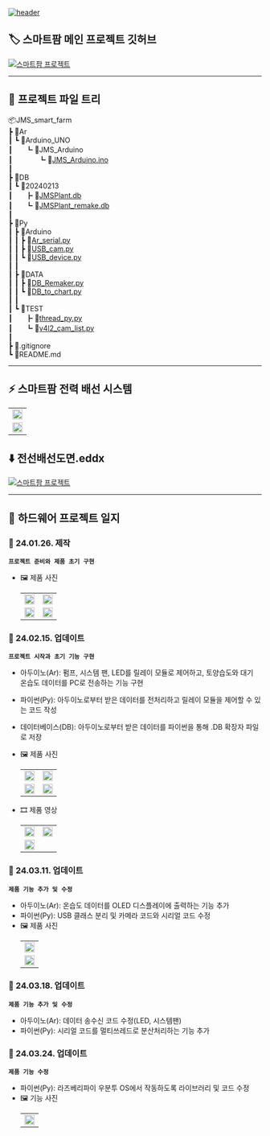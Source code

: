 [![header](https://capsule-render.vercel.app/api?type=venom&height=300&color=0:038C7F,45:04BF8A,60:04D98B,100:74BF04&text=JMS%20Smart%20Farm&fontAlign=50&fontColor=ffffff&textBg=false&desc=By%20JMS.HW%20:%20qwer9679,%20CutTheWire&descAlign=50&descAlignY=63&fontAlignY=46)](https://github.com/CutTheWire/JMS_smart_farm.git)

## 🏷️ 스마트팜 메인 프로젝트 깃허브
[![스마트팜 프로젝트](https://capsule-render.vercel.app/api?type=waving&height=300&color=0:038C7F,30:04BF8A,70:04D98B,100:74BF04&text=Smart%20Farm%20Main&fontColor=ffffff&textBg=false&desc=Link%20:%20jgkim14_SmartFarm.git&descAlignY=53&fontAlignY=35&descAlign=67)](https://github.com/jgkim14/SmartFarm.git)

---

## 🌳 프로젝트 파일 트리
📦JMS_smart_farm  
 ┣ 📂Ar  
 ┃ ┗ 📂Arduino_UNO  
 ┃ㅤㅤ┗ 📂JMS_Arduino  
 ┃ㅤㅤㅤㅤ┗ 📜[JMS_Arduino.ino](https://github.com/CutTheWire/JMS_smart_farm/blob/main/Ar/Arduino_UNO/JMS_Arduino/JMS_Arduino.ino)  
 ┃  
 ┣ 📂DB  
 ┃ ┗ 📂20240213  
 ┃ㅤㅤ┣ 📜[JMSPlant.db](https://github.com/CutTheWire/JMS_smart_farm/blob/main/DB/20240213/JMSPlant.db)  
 ┃ㅤㅤ┗ 📜[JMSPlant_remake.db](https://github.com/CutTheWire/JMS_smart_farm/blob/main/DB/20240213/JMSPlant_remake.db)  
 ┃  
 ┣ 📂Py  
 ┃ ┣ 📂Arduino  
 ┃ ┃ ┣ 📜[Ar_serial.py](https://github.com/CutTheWire/JMS_smart_farm/blob/main/Py/Arduino/Ar_serial.py)  
 ┃ ┃ ┣ 📜[USB_cam.py](https://github.com/CutTheWire/JMS_smart_farm/blob/main/Py/Arduino/USB_cam.py)  
 ┃ ┃ ┗ 📜[USB_device.py](https://github.com/CutTheWire/JMS_smart_farm/blob/main/Py/Arduino/USB_device.py)  
 ┃ ┃  
 ┃ ┣ 📂DATA  
 ┃ ┃ ┣ 📜[DB_Remaker.py](https://github.com/CutTheWire/JMS_smart_farm/blob/main/Py/DATA/DB_Remaker.py)  
 ┃ ┃ ┗ 📜[DB_to_chart.py](https://github.com/CutTheWire/JMS_smart_farm/blob/main/Py/DATA/DB_to_chart.py)  
 ┃ ┃  
 ┃ ┗ 📂TEST  
 ┃ㅤㅤ┣ 📜[thread_py.py](https://github.com/CutTheWire/JMS_smart_farm/blob/main/Py/TEST/thread_py.py)  
 ┃ㅤㅤ┗ 📜[v4l2_cam_list.py](https://github.com/CutTheWire/JMS_smart_farm/blob/main/Py/TEST/v4l2_cam_list.py)  
 ┃  
 ┣ 📜.gitignore  
 ┗ 📜README.md  

---

## ⚡ 스마트팜 전력 배선 시스템
   <table> 
      <tr> 
         <td><img src="https://drive.google.com/uc?export=view&id=13ar-wA-7TMwUxgA23lSkwvVG2YBkz0Jr" width="100%"></td>
      <tr> 
      </tr> 
         <td><img src="https://drive.google.com/uc?export=view&id=16K5b2SZef0kbdzVoox6DTChH2M7OzhQk" width="100%"></td>
      </tr> 
   </table>
   
   ## ⬇️ 전선배선도면.eddx
   [![스마트팜 프로젝트](https://drive.google.com/uc?export=view&id=16YLoCCLto-hLLAYDK2dCux5KVayjZyTT)](https://drive.google.com/file/d/16HMf_8yOA0kCh1TgKVcjFiXK0HJdRApW/view?usp=sharing) 
   
---
   
## 📑 하드웨어 프로젝트 일지

### 🔖 24.01.26. 제작
**`프로젝트 준비와 제품 초기 구현`**
- 🖼️ 제품 사진
   <table> 
      <tr> 
         <td><img src="https://drive.google.com/uc?export=view&id=13nXrkL33pT9uBIrKXoJrSGe4aOVKN_0u" width="100%"></td>
         <td><img src="https://drive.google.com/uc?export=view&id=144tk6avxZNa4_HuzkyqxFrZhR9xbo1h8" width="100%"></td>
      </tr> 
      <tr> 
         <td><img src="https://drive.google.com/uc?export=view&id=14Ogi2ysVYqVO2q12Cxmg59WsElty5bQ0" width="100%"></td>
         <td><img src="https://drive.google.com/uc?export=view&id=13uQe_D5V6Vn22UHL7goNzCJvzEg53_kq" width="100%"></td>
      </tr> 
   </table>
   
### 🔖 24.02.15. 업데이트
**`프로젝트 시작과 초기 기능 구현`**
- 아두이노(Ar): 펌프, 시스템 팬, LED를 릴레이 모듈로 제어하고, 토양습도와 대기 온습도 데이터를 PC로 전송하는 기능 구현
- 파이썬(Py): 아두이노로부터 받은 데이터를 전처리하고 릴레이 모듈을 제어할 수 있는 코드 작성
- 데이터베이스(DB): 아두이노로부터 받은 데이터를 파이썬을 통해 .DB 확장자 파일로 저장
- 🖼️ 제품 사진
   <table> 
      <tr> 
         <td><img src="https://drive.google.com/uc?export=view&id=13hmXm9q-x0pQnWn0C0wjOHo7t0IL7lk2" width="100%"></td> 
         <td><img src="https://drive.google.com/uc?export=view&id=13i56eYeBd5VBV6YraZ1dXHlAZf_3Xk6A" width="100%"></td> 
      </tr> 
      <tr> 
         <td><img src="https://drive.google.com/uc?export=view&id=13qgIXqM7vBqzyXxmizOYfaGgQFW42agh" width="100%"></td> 
         <td><img src="https://drive.google.com/uc?export=view&id=14zYG7T70KisGZ1m65AzTxvDTOlSMxEH4" width="100%"></td> 
      </tr> 
   </table>

- 🎞️ 제품 영상
  <table> 
     <tr> 
        <td><a href="https://youtu.be/A4H0RPvCFv8"><img src="http://img.youtube.com/vi/A4H0RPvCFv8/0.jpg" width="100%"></a></td> 
        <td><a href="https://youtu.be/YNV4qOM-Ld0"><img src="http://img.youtube.com/vi/YNV4qOM-Ld0/0.jpg" width="100%"></a></td> 
     </tr> 
     <tr> 
        <td><a href="https://youtu.be/Wl-SsZUtTho"><img src="http://img.youtube.com/vi/Wl-SsZUtTho/0.jpg" width="100%"></a></td> 
        <td></td> 
     </tr> 
  </table>
   
### 🔖 24.03.11. 업데이트
**`제품 기능 추가 및 수정`**
- 아두이노(Ar): 온습도 데이터를 OLED 디스플레이에 출력하는 기능 추가
- 파이썬(Py): USB 클래스 분리 및 카메라 코드와 시리얼 코드 수정
- 🖼️ 제품 사진
   <table> 
      <tr> 
         <td><img src="https://drive.google.com/uc?export=view&id=15B5EbrdnA6jyz5gmvjj9xaWWKY4uvRn2" width="100%"></td> 
      <tr> 
      </tr>
         <td><img src="https://drive.google.com/uc?export=view&id=15lUDmlrBODD5llfT7j13NlH91uyC1SxP" width="100%"></td> 
      </tr> 
   </table>

### 🔖 24.03.18. 업데이트
**`제품 기능 추가 및 수정`**
- 아두이노(Ar): 데이터 송수신 코드 수정(LED, 시스템팬)
- 파이썬(Py): 시리얼 코드를 멀티쓰레드로 분산처리하는 기능 추가

### 🔖 24.03.24. 업데이트
**`제품 기능 수정`**
- 파이썬(Py): 라즈베리파이 우분투 OS에서 작동하도록 라이브러리 및 코드 수정
- 🖼️ 기능 사진
   <table> 
      <tr> 
         <td><img src="https://drive.google.com/uc?export=view&id=1Zk3cf9SlDXYjIp0twA4vFQgXR4xKxmK2" width="100%"></td>
      </tr> 
   </table>
